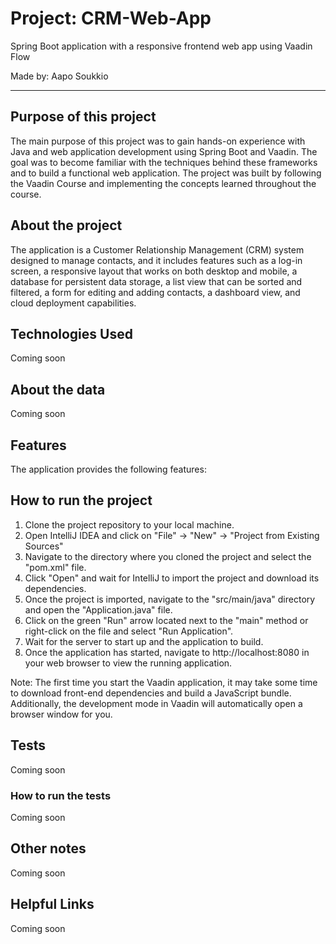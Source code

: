 # Project: CRM-Web-App
Spring Boot application with a responsive frontend web app using Vaadin Flow

Made by: Aapo Soukkio

***

## Purpose of this project

The main purpose of this project was to gain hands-on experience with Java and web application
development using Spring Boot and Vaadin. The goal was to become familiar with the techniques
behind these frameworks and to build a functional web application. The project was built by 
following the Vaadin Course and implementing the concepts learned throughout the course.

## About the project

The application is a Customer Relationship Management (CRM) system designed to manage contacts,
and it includes features such as a log-in screen, a responsive layout that works on both desktop
and mobile, a database for persistent data storage, a list view that can be sorted and filtered,
a form for editing and adding contacts, a dashboard view, and cloud deployment capabilities.

## Technologies Used

Coming soon

## About the data

Coming soon


## Features

The application provides the following features:


## How to run the project

1. Clone the project repository to your local machine.
2. Open IntelliJ IDEA and click on "File" -> "New" -> "Project from Existing Sources"
3. Navigate to the directory where you cloned the project and select the "pom.xml" file.
4. Click "Open" and wait for IntelliJ to import the project and download its dependencies.
5. Once the project is imported, navigate to the "src/main/java" directory and open the "Application.java" file.
6. Click on the green "Run" arrow located next to the "main" method or right-click on the file and select "Run Application".
7. Wait for the server to start up and the application to build.
8. Once the application has started, navigate to http://localhost:8080 in your web browser to view the running application.

Note: The first time you start the Vaadin application, it may take some time to download front-end dependencies and build
a JavaScript bundle. Additionally, the development mode in Vaadin will automatically open a browser window for you.
## Tests

Coming soon

### How to run the tests

Coming soon

## Other notes

Coming soon

## Helpful Links

Coming soon